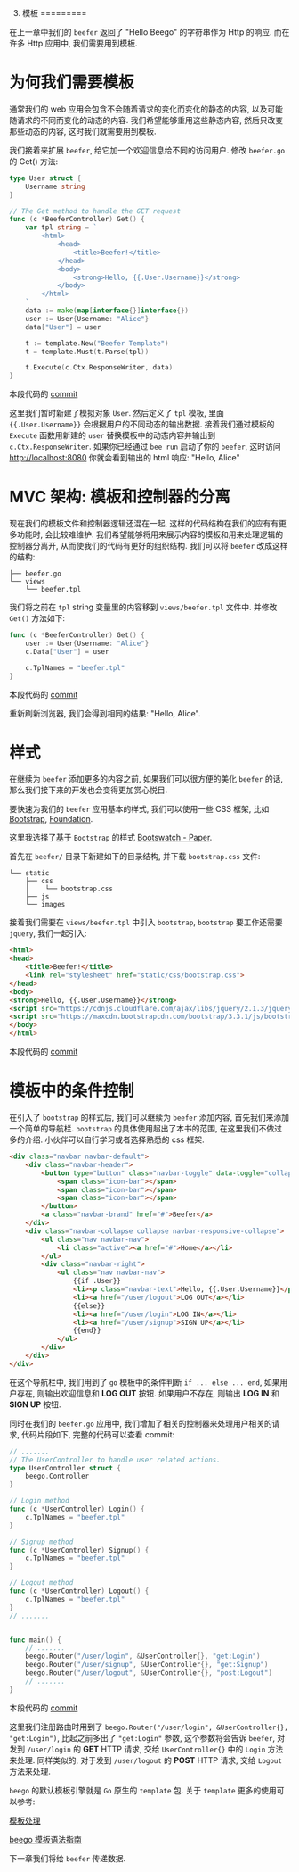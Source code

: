 3. 模板
=========

在上一章中我们的 `beefer` 返回了 "Hello Beego" 的字符串作为 Http 的响应. 而在许多 Http 应用中,
我们需要用到模板.

# 为何我们需要模板

通常我们的 web 应用会包含不会随着请求的变化而变化的静态的内容, 以及可能随请求的不同而变化的动态的内容.
我们希望能够重用这些静态内容, 然后只改变那些动态的内容, 这时我们就需要用到模板.

我们接着来扩展 `beefer`, 给它加一个欢迎信息给不同的访问用户. 修改 `beefer.go` 的 Get() 方法:

```go
type User struct {
	Username string
}

// The Get method to handle the GET request
func (c *BeeferController) Get() {
	var tpl string = `
        <html>
            <head>
                <title>Beefer!</title>
            </head>
            <body>
                <strong>Hello, {{.User.Username}}</strong>
            </body>
        </html>
    `
	data := make(map[interface{}]interface{})
	user := User{Username: "Alice"}
	data["User"] = user

	t := template.New("Beefer Template")
	t = template.Must(t.Parse(tpl))

	t.Execute(c.Ctx.ResponseWriter, data)
}
```

本段代码的 [commit](https://github.com/lei-cao/beefer/commit/18085d29ce7b188ed50443816beab517e25f201c)

这里我们暂时新建了模拟对象 `User`. 然后定义了 `tpl` 模板, 里面 `{{.User.Username}}` 会根据用户的不同动态的输出数据.
接着我们通过模板的 `Execute` 函数用新建的 `user` 替换模板中的动态内容并输出到 `c.Ctx.ResponseWriter`.
如果你已经通过 `bee run` 启动了你的 `beefer`, 这时访问 [http://localhost:8080](http://localhost:8080)
你就会看到输出的 html 响应: "Hello, Alice"

# MVC 架构: 模板和控制器的分离

现在我们的模板文件和控制器逻辑还混在一起, 这样的代码结构在我们的应有有更多功能时, 会比较难维护.
我们希望能够将用来展示内容的模板和用来处理逻辑的控制器分离开, 从而使我们的代码有更好的组织结构.
我们可以将 `beefer` 改成这样的结构:

```
├── beefer.go
└── views
    └── beefer.tpl
```

我们将之前在 `tpl` string 变量里的内容移到 `views/beefer.tpl` 文件中. 并修改 `Get()` 方法如下:

```go
func (c *BeeferController) Get() {
	user := User{Username: "Alice"}
	c.Data["User"] = user

	c.TplNames = "beefer.tpl"
}
```

本段代码的 [commit](https://github.com/lei-cao/beefer/commit/a684101e1206db40eecfec250829f8ad470403a4)


重新刷新浏览器, 我们会得到相同的结果: "Hello, Alice".



# 样式

在继续为 `beefer` 添加更多的内容之前, 如果我们可以很方便的美化 `beefer` 的话, 那么我们接下来的开发也会变得更加赏心悦目.

要快速为我们的 `beefer` 应用基本的样式, 我们可以使用一些 CSS 框架, 比如 [Bootstrap](http://getbootstrap.com), [Foundation](http://foundation.zurb.com).

这里我选择了基于 `Bootstrap` 的样式 [Bootswatch - Paper](http://bootswatch.com/paper/).

首先在 `beefer/` 目录下新建如下的目录结构, 并下载 `bootstrap.css` 文件:

```
└── static
    ├── css
    │    └── bootstrap.css
    ├── js
    └── images
```

接着我们需要在 `views/beefer.tpl` 中引入 `bootstrap`, `bootstrap` 要工作还需要 `jquery`, 我们一起引入:

```html
<html>
<head>
    <title>Beefer!</title>
    <link rel="stylesheet" href="static/css/bootstrap.css">
</head>
<body>
<strong>Hello, {{.User.Username}}</strong>
<script src="https://cdnjs.cloudflare.com/ajax/libs/jquery/2.1.3/jquery.min.js"></script>
<script src="https://maxcdn.bootstrapcdn.com/bootstrap/3.3.1/js/bootstrap.min.js"></script>
</body>
</html>
```
本段代码的 [commit](https://github.com/lei-cao/beefer/commit/a831895856ec2216fe5d23a710652aa804a6fb6b)

# 模板中的条件控制

在引入了 `bootstrap` 的样式后, 我们可以继续为 `beefer` 添加内容, 首先我们来添加一个简单的导航栏.
`bootstrap` 的具体使用超出了本书的范围, 在这里我们不做过多的介绍. 小伙伴可以自行学习或者选择熟悉的 css 框架.

```html
<div class="navbar navbar-default">
    <div class="navbar-header">
        <button type="button" class="navbar-toggle" data-toggle="collapse" data-target=".navbar-responsive-collapse">
            <span class="icon-bar"></span>
            <span class="icon-bar"></span>
            <span class="icon-bar"></span>
        </button>
        <a class="navbar-brand" href="#">Beefer</a>
    </div>
    <div class="navbar-collapse collapse navbar-responsive-collapse">
        <ul class="nav navbar-nav">
            <li class="active"><a href="#">Home</a></li>
        </ul>
        <div class="navbar-right">
            <ul class="nav navbar-nav">
                {{if .User}}
                <li><p class="navbar-text">Hello, {{.User.Username}}</p></li>
                <li><a href="/user/logout">LOG OUT</a></li>
                {{else}}
                <li><a href="/user/login">LOG IN</a></li>
                <li><a href="/user/signup">SIGN UP</a></li>
                {{end}}
            </ul>
        </div>
    </div>
</div>
```

在这个导航栏中, 我们用到了 `go` 模板中的条件判断 `if ... else ... end`, 如果用户存在, 则输出欢迎信息和 **LOG OUT** 按钮.
如果用户不存在, 则输出 **LOG IN** 和 **SIGN UP** 按钮.

同时在我们的 `beefer.go` 应用中, 我们增加了相关的控制器来处理用户相关的请求, 代码片段如下, 完整的代码可以查看 commit:

```go
// .......
// The UserController to handle user related actions.
type UserController struct {
	beego.Controller
}

// Login method
func (c *UserController) Login() {
	c.TplNames = "beefer.tpl"
}

// Signup method
func (c *UserController) Signup() {
	c.TplNames = "beefer.tpl"
}

// Logout method
func (c *UserController) Logout() {
	c.TplNames = "beefer.tpl"
}
// .......


func main() {
    // .......
	beego.Router("/user/login", &UserController{}, "get:Login")
	beego.Router("/user/signup", &UserController{}, "get:Signup")
	beego.Router("/user/logout", &UserController{}, "post:Logout")
    // .......
}
```
本段代码的 [commit](https://github.com/lei-cao/beefer/commit/8fdb7f23ff51b91b5d46f804579cf856a01b0e70)

这里我们注册路由时用到了 `beego.Router("/user/login", &UserController{}, "get:Login")`, 比起之前多出了 `"get:Login"` 参数,
这个参数将会告诉 `beefer`, 对发到 `/user/login` 的 **GET** HTTP 请求, 交给 `UserController{}` 中的 `Login` 方法来处理. 同样类似的,
对于发到 `/user/logout` 的 **POST** HTTP 请求, 交给 `Logout` 方法来处理.



`beego` 的默认模板引擎就是 `Go` 原生的 `template` 包. 关于 `template` 更多的使用可以参考:

[模板处理](https://github.com/astaxie/build-web-application-with-golang/blob/master/zh/07.4.md)

[beego 模板语法指南](https://github.com/Unknwon/gcblog/blob/master/content/03-beego-template.md)



下一章我们将给 `beefer` 传递数据.
